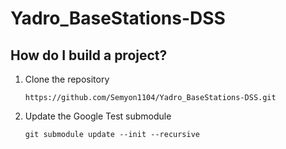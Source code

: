 # Yadro_BaseStations-DSS

## How do I build a project?

1. Clone the repository
   ```
   https://github.com/Semyon1104/Yadro_BaseStations-DSS.git
   ```
2. Update the Google Test submodule
   ```
   git submodule update --init --recursive
   ```
